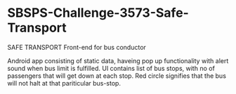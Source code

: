 # SBSPS-Challenge-3573-Safe-Transport
SAFE TRANSPORT Front-end for bus conductor

Android app consisting of static data, haveing pop up functionality with alert sound when bus limit is fulfilled.
UI contains list of bus stops, with no of passengers that will get down at each stop.
Red circle signifies that the bus will not halt at that pariticular bus-stop.